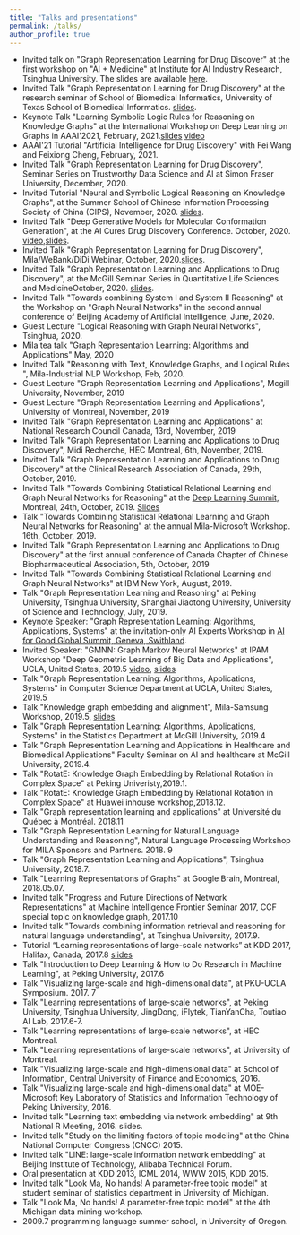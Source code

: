 ```yaml
---
title: "Talks and presentations"
permalink: /talks/
author_profile: true
---
```

* Invited talk on "Graph Representation Learning for Drug Discover" at the first workshop on "AI + Medicine" at Institute for AI Industry Research, Tsinghua University. The slides are available [here](https://drive.google.com/file/d/19e0scMh4Fxzsbq6a8Z9idsYcsnLAgYAx/view?usp=sharing). 
* Invited Talk "Graph Representation Learning for Drug Discovery" at the research seminar of School of Biomedical Informatics, University of Texas School of Biomedical Informatics. [slides](https://drive.google.com/file/d/14GXq3h83EzvqTBkxNA4Wq5rHxQrT76xd/view?usp=sharing).
* Keynote Talk "Learning Symbolic Logic Rules for Reasoning on Knowledge Graphs" at the International Workshop on Deep Learning on Graphs in AAAI'2021, February, 2021.[slides](https://drive.google.com/file/d/1-jALWK17GjPB0EcxLZy4Zfj--lkdo99_/view?usp=sharing) [video](https://drive.google.com/file/d/1e-SpcbcoRtnySYjS13k2JmgZK3zelL1T/view?usp=sharing)
* AAAI'21 Tutorial  "Artificial Intelligence for Drug Discovery" with Fei Wang and Feixiong Cheng, February, 2021.
* Invited Talk "Graph Representation Learning for Drug Discovery", Seminar Series on Trustworthy Data Science and AI at Simon Fraser University, December, 2020.
* Invited Tutorial "Neural and Symbolic Logical Reasoning on Knowledge Graphs", at the Summer School of Chinese Information Processing Society of China (CIPS), November, 2020. [slides](https://github.com/tangjianpku/tangjianpku.github.io/blob/master/files/Knowledge%20Reasoning%20Tutorial_1105.pdf).
* Invited Talk "Deep Generative Models for Molecular Conformation Generation", at the AI Cures Drug Discovery Conference. October, 2020. [video](https://www.youtube.com/watch?v=MzO8NAMm8Ko&feature=youtu.be),[slides](https://github.com/tangjianpku/tangjianpku.github.io/blob/master/files/ConformationGeneration_MIT_compressed.pdf).
* Invited Talk "Graph Representation Learning for Drug Discovery", Mila/WeBank/DiDi Webinar, October, 2020.[slides](https://github.com/tangjianpku/tangjianpku.github.io/blob/master/files/GraphRepresentationLearning-MilaDiDiWebank.pdf).
* Invited Talk "Graph Representation Learning and Applications to Drug Discovery", at the McGill Seminar Series in Quantitative Life Sciences and MedicineOctober, 2020. [slides](https://github.com/tangjianpku/tangjianpku.github.io/blob/master/files/GraphRepresentationLearning-QLSMcGill_compressed.pdf).
* Invited Talk "Towards combining System I and System II Reasoning" at the Workshop on "Graph Neural Networks" in the second annual conference of Beijing Academy of Artificial Intelligence, June, 2020. 
* Guest Lecture "Logical Reasoning with Graph Neural Networks", Tsinghua, 2020. 
* Mila tea talk "Graph Representation Learning: Algorithms and Applications" May, 2020
* Invited Talk "Reasoning with Text, Knowledge Graphs, and Logical Rules ", Mila-Industrial NLP Workshop, Feb, 2020.
* Guest Lecture "Graph Representation Learning and Applications", Mcgill University, November, 2019
* Guest Lecture "Graph Representation Learning and Applications", University of Montreal, November, 2019
* Invited Talk "Graph Representation Learning and Applications" at National Research Council Canada, 13rd, November, 2019
* Invited Talk "Graph Representation Learning and Applications to Drug Discovery", Midi Recherche, HEC Montreal, 6th, November, 2019.
* Invited Talk "Graph Representation Learning and Applications to Drug Discovery" at the Clinical Research Association of Canada, 29th, October, 2019. 
* Invited Talk "Towards Combining Statistical Relational Learning and Graph Neural Networks for Reasoning" at the [Deep Learning Summit](https://www.re-work.co/events/deep-learning-summit-montreal-2019), Montreal, 24th, October, 2019. [Slides](https://github.com/tangjianpku/tangjianpku.github.io/blob/master/files/SRLAndGNN-ReWork-Tang.pdf)
* Talk "Towards Combining Statistical Relational Learning and Graph Neural Networks for Reasoning" at the annual Mila-Microsoft Workshop. 16th, October, 2019.
* Invited Talk "Graph Representation Learning and Applications to Drug Discovery" at the first annual conference of Canada Chapter of Chinese Biopharmaceutical Association, 5th, October, 2019
* Invited Talk "Towards Combining Statistical Relational Learning and Graph Neural Networks" at IBM New York, August, 2019.
* Talk "Graph Representation Learning and Reasoning" at Peking University, Tsinghua University, Shanghai Jiaotong University, University of Science and Technology, July, 2019. 
* Keynote Speaker: "Graph Representation Learning: Algorithms, Applications, Systems" at the invitation-only AI Experts Workshop in [AI for Good Global Summit, Geneva, Swithland](https://aiforgood.itu.int/programme/day-0/).
* Invited Speaker: "GMNN: Graph Markov Neural Networks" at IPAM Workshop "Deep Geometric Learning of Big Data and Applications", UCLA, United States, 2019.5 [video](http://www.ipam.ucla.edu/abstract/?tid=16001&pcode=GLWS4), [slides](https://github.com/tangjianpku/tangjianpku.github.io/blob/master/files/GMNN_ICML19.pptx)
* Talk "Graph Representation Learning: Algorithms, Applications, Systems" in Computer Science Department at UCLA, United States, 2019.5
* Talk "Knowledge graph embedding and alignment", Mila-Samsung Workshop, 2019.5, [slides](https://github.com/tangjianpku/tangjianpku.github.io/blob/master/files/KB_SamSung.pptx)
* Talk "Graph Representation Learning: Algorithms, Applications, Systems" in the Statistics Department at McGill University, 2019.4
* Talk "Graph Representation Learning and Applications in Healthcare and Biomedical Applications" Faculty Seminar on AI and healthcare at McGill University, 2019.4.
* Talk "RotatE: Knowledge Graph Embedding by Relational Rotation in Complex Space" at Peking Univeristy,2019.1.
* Talk "RotatE: Knowledge Graph Embedding by Relational Rotation in Complex Space" at Huawei inhouse workshop,2018.12.
* Talk "Graph representation learning and applications" at Université du Québec à Montréal. 2018.11
* Talk "Graph Representation Learning for Natural Language Understanding and Reasoning", Natural Language Processing Workshop for MILA Sponsors and Partners. 2018. 9
* Talk "Graph Representation Learning and Applications", Tsinghua University, 2018.7.
* Talk "Learning Representations of Graphs" at Google Brain, Montreal, 2018.05.07.
* Invited talk "Progress and Future Directions of Network Representations" at Machine Intelligence Frontier Seminar 2017, CCF special topic on knowledge graph, 2017.10
* Invited talk "Towards combining information retrieval and reasoning for natural language understanding", at Tsinghua University, 2017.9.
* Tutorial “Learning representations of large-scale networks” at KDD 2017, Halifax, Canada, 2017.8 [slides](/files/KDD17Tutorial_final.pdf)
* Talk "Introduction to Deep Learning \& How to Do Research in Machine Learning", at Peking University, 2017.6
* Talk "Visualizing large-scale and high-dimensional data", at PKU-UCLA Symposium. 2017. 7
* Talk "Learning representations of large-scale networks", at Peking University, Tsinghua University, JingDong, iFlytek,  TianYanCha, Toutiao AI Lab, 2017.6-7.
* Talk "Learning representations of large-scale networks", at HEC Montreal.
* Talk "Learning representations of large-scale networks", at University of Montreal.
* Talk "Visualizing large-scale and high-dimensional data" at  School of Information, Central University of Finance and Economics, 2016.
* Talk "Visualizing large-scale and high-dimensional data" at  MOE-Microsoft Key Laboratory of Statistics and Information Technology of Peking University, 2016.
* Invited talk "Learning text embedding via network embedding" at 9th National R Meeting, 2016. slides.
* Invited talk "Study on the limiting factors of topic modeling" at the China National Computer Congress (CNCC) 2015.
* Invited talk "LINE: large-scale information network embedding" at Beijing Institute of Technology, Alibaba Technical Forum. 
* Oral presentation at KDD 2013, ICML 2014, WWW 2015, KDD 2015.
* Invited talk "Look Ma, No hands! A parameter-free topic model" at student seminar of statistics department in University of Michigan.
* Talk "Look Ma, No hands! A parameter-free topic model" at the 4th Michigan data mining workshop.
* 2009.7 programming language summer school, in University of Oregon. 

